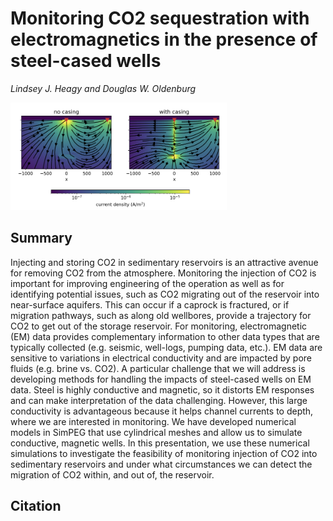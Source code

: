 # Monitoring CO2 sequestration with electromagnetics in the presence of steel-cased wells

_Lindsey J. Heagy and Douglas W. Oldenburg_

![thumbnail](./abstract/thumbnail.png)

## Summary 

Injecting and storing CO2 in sedimentary reservoirs is an attractive avenue for removing CO2 from the atmosphere. Monitoring the injection of CO2 is important for improving engineering of the operation as well as for identifying potential issues, such as CO2 migrating out of the reservoir into near-surface aquifers. This can occur if a caprock is fractured, or if migration pathways, such as along old wellbores, provide a trajectory for CO2 to get out of the storage reservoir. For monitoring, electromagnetic (EM) data provides complementary information to other data types that are typically collected (e.g. seismic, well-logs, pumping data, etc.). EM data are sensitive to variations in electrical conductivity and are impacted by pore fluids (e.g. brine vs. CO2). A particular challenge that we will address is developing methods for handling the impacts of steel-cased wells on EM data. Steel is highly conductive and magnetic, so it distorts EM responses and can make interpretation of the data challenging. However, this large conductivity is advantageous because it helps channel currents to depth, where we are interested in monitoring. We have developed numerical models in SimPEG that use cylindrical meshes and allow us to simulate conductive, magnetic wells. In this presentation, we use these numerical simulations to investigate the feasibility of monitoring injection of CO2 into sedimentary reservoirs and under what circumstances we can detect the migration of CO2 within, and out of, the reservoir.

## Citation 



